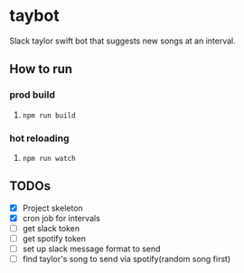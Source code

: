 # taybot
Slack taylor swift bot that suggests new songs at an interval.

## How to run

### prod build
1. `npm run build`

### hot reloading
1. `npm run watch`


## TODOs
- [x] Project skeleton
- [x] cron job for intervals
- [ ] get slack token
- [ ] get spotify token
- [ ] set up slack message format to send
- [ ] find taylor's song to send via spotify(random song first)
